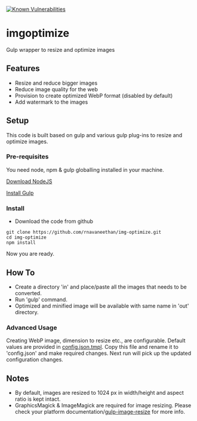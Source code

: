 [![Known Vulnerabilities](https://snyk.io/test/github/rnavaneethan/img-optimize/badge.svg)](https://snyk.io/test/github/rnavaneethan/img-optimize)

# imgoptimize
Gulp wrapper to resize and optimize images

## Features
* Resize and reduce bigger images
* Reduce image quality for the web
* Provision to create optimized WebP format (disabled by default)
* Add watermark to the images 

## Setup
This code is built based on gulp and various gulp plug-ins to resize and optimize images.
### Pre-requisites
You need node, npm & gulp globalling installed in your machine.

[Download NodeJS](https://nodejs.org/en/download/)

[Install Gulp](https://github.com/gulpjs/gulp/blob/master/docs/getting-started.md)

### Install
* Download the code from github
~~~~~
git clone https://github.com/rnavaneethan/img-optimize.git
cd img-optimize
npm install
~~~~~
Now you are ready.

## How To
* Create a directory 'in' and place/paste all the images that needs to be converted.
* Run 'gulp' command.
* Optimized and minified image will be available with same name in 'out' directory.

### Advanced Usage
Creating WebP image, dimension to resize etc., are configurable. Default values are provided in [config.json.tmpl](config.json.tmpl). Copy this file and rename it to 'config.json' and make required changes. Next run will pick up the updated configuration changes. 
## Notes
* By default, images are resized to 1024 px in width/height and aspect ratio is kept intact.
* GraphicsMagick & ImageMagick are required for image resizing. Please check your platform documentation/[gulp-image-resize](https://github.com/scalableminds/gulp-image-resize) for more info.
